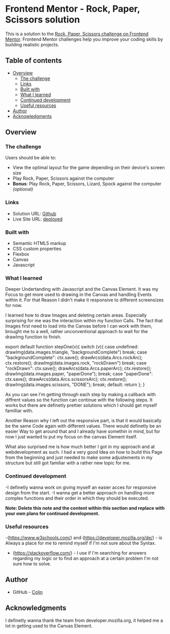# Frontend Mentor - Rock, Paper, Scissors solution

This is a solution to the [Rock, Paper, Scissors challenge on Frontend Mentor](https://www.frontendmentor.io/challenges/rock-paper-scissors-game-pTgwgvgH). Frontend Mentor challenges help you improve your coding skills by building realistic projects. 

## Table of contents

- [Overview](#overview)
  - [The challenge](#the-challenge)
  - [Links](#links)
  - [Built with](#built-with)
  - [What I learned](#what-i-learned)
  - [Continued development](#continued-development)
  - [Useful resources](#useful-resources)
- [Author](#author)
- [Acknowledgments](#acknowledgments)


## Overview

### The challenge

Users should be able to:

- View the optimal layout for the game depending on their device's screen size
- Play Rock, Paper, Scissors against the computer
- **Bonus**: Play Rock, Paper, Scissors, Lizard, Spock against the computer _(optional)_

### Links

- Solution URL: [Github](https://github.com/Kokossnuss/frontendMentor_RockPaperScissor)
- Live Site URL: [deployed](https://kokossnuss.github.io/frontendMentor_RockPaperScissor/)

### Built with

- Semantic HTML5 markup
- CSS custom properties
- Flexbox
- Canvas
- Javascript

### What I learned

Deeper Undertanding with Javascript and the Canvas Element.
It was my Focus to get more used to drawing in the Canvas and handling Events within it.
For that Reason I didn't make it responsive to different screensizes for now. 

I learned how to draw Images and deleting certain areas. 
Especially surprising for me was the interaction within my function Calls. The fact that Images first need
to load into the Canvas before I can work with them, brought me to a well, rather unconventional approach 
to wait for the drawImg function to finish.

export default function stepOne(v){
    switch (v){
        case undefined:
            drawImg(data.images.triangle, "backgroundComplete")
        break;
        case "backgroundComplete":
            ctx.save();
            drawArcs(data.Arcs.rockArc);
            ctx.restore();
            drawImg(data.images.rock, "rockDrawn")
        break;
        case "rockDrawn":
            ctx.save();
            drawArcs(data.Arcs.paperArc);
            ctx.restore();
            drawImg(data.images.paper, "paperDone");
        break;
        case "paperDone":
            ctx.save();
            drawArcs(data.Arcs.scissorsArc);
            ctx.restore();
            drawImg(data.images.scissors, "DONE");
        break;
        default:
        return
    };
}

As you can see I'm getting through each step by making a callback with diffrent values so the function can continue with the following steps. It works but there are definetly prettier solutions which I should get myself familliar with. 

Another Reason why I left out the responsive part, is that it would basically be the same Code again with different values. There would definetly be an easier Way to get around that and I already have somethin in mind, but for now I just wanted to put my focus on the canvas Element itself. 

What also surprised me is how much better I got in my approach and at webdevelopment as such. I had a very good Idea on how to build this Page from the beginning and just needed to make some adjustements in my structure but still got familiar with a rather new topic for me. 

### Continued development

-I definetly wanna work on giving myself an easier acces for responsive design from the start.
-I wanna get a better approach on handling more complex functions and their order in which they should be executed.

**Note: Delete this note and the content within this section and replace with your own plans for continued development.**

### Useful resources

-(https://www.w3schools.com/) and (https://developer.mozilla.org/de/) - is Always a place for me to remind myself if I'm not sure about the Syntax.
- (https://stackoverflow.com/) - I use if I'm searching for answers regarding my logic or to find an approach at a certain problem I'm not sure how to solve.


## Author

- GitHub - [Colin](https://github.com/Kokossnuss/)


## Acknowledgments

I definetly wanna thank the team from developer.mozilla.org, it helped me a lot in getting used to the Canvas Element.
